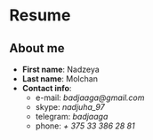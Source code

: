 # Resume 
## About me 
* **First name**: Nadzeya
* **Last name**: Molchan
* **Contact info**: 
    * e-mail: _badjaaga@gmail.com_
    * skype: _nadjuha_97_
    * telegram: _badjaaga_
    * phone: _+ 375 33 386 28 81_
	
